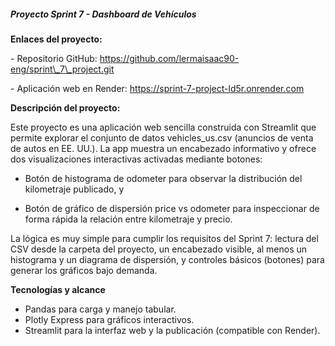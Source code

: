 ##### **Proyecto Sprint 7 - Dashboard de Vehículos**



**Enlaces del proyecto:**



\- Repositorio GitHub: https://github.com/lermaisaac90-eng/sprint\_7\_project.git

\- Aplicación web en Render: https://sprint-7-project-ld5r.onrender.com



**Descripción del proyecto:**



Este proyecto es una aplicación web sencilla construida con Streamlit que permite explorar el conjunto de datos vehicles\_us.csv (anuncios de venta de autos en EE. UU.). La app muestra un encabezado informativo y ofrece dos visualizaciones interactivas activadas mediante botones:



* Botón de histograma de odometer para observar la distribución del kilometraje publicado, y



* Botón de gráfico de dispersión price vs odometer para inspeccionar de forma rápida la relación entre kilometraje y precio.



La lógica es muy simple para cumplir los requisitos del Sprint 7: lectura del CSV desde la carpeta del proyecto, un encabezado visible, al menos un histograma y un diagrama de dispersión, y controles básicos (botones) para generar los gráficos bajo demanda. 



**Tecnologías y alcance**



* Pandas para carga y manejo tabular.
* Plotly Express para gráficos interactivos.
* Streamlit para la interfaz web y la publicación (compatible con Render).
